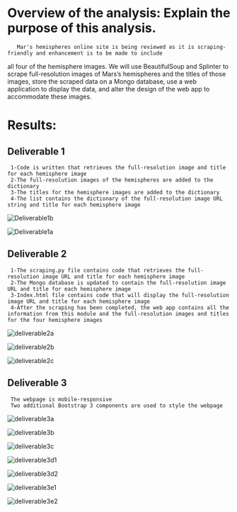 # Overview of the analysis: Explain the purpose of this analysis.
       Mar's hemispheres online site is being reviewed as it is scraping-friendly and enhancement is to be made to include 
all four of the hemisphere images. We will use BeautifulSoup and Splinter to scrape full-resolution images of Mars’s hemispheres and the titles of those images, store the scraped data on a Mongo database, use a web application to display the data, and alter the design of the web app to accommodate these images.

# Results: 

  ## Deliverable 1
     1-Code is written that retrieves the full-resolution image and title for each hemisphere image 
     2-The full-resolution images of the hemispheres are added to the dictionary
     3-The titles for the hemisphere images are added to the dictionary
     4-The list contains the dictionary of the full-resolution image URL string and title for each hemisphere image

 ![Deliverable1b](Images/Deliverable1b.PNG)   
 
 ![Deliverable1a](Images/Deliverable1a.PNG)
 
     
  ## Deliverable 2
     1-The scraping.py file contains code that retrieves the full-resolution image URL and title for each hemisphere image
     2-The Mongo database is updated to contain the full-resolution image URL and title for each hemisphere image  
     3-Index.html file contains code that will display the full-resolution image URL and title for each hemisphere image  
     4-After the scraping has been completed, the web app contains all the information from this module and the full-resolution images and titles for the four hemisphere images
     

 ![deliverable2a](Images/deliverable2a.PNG)   
 
 ![deliverable2b](Images/deliverable2b.PNG)
 
 ![deliverable2c](Images/deliverable2c.PNG)
 
  ## Deliverable 3

     The webpage is mobile-responsive
     Two additional Bootstrap 3 components are used to style the webpage

 ![deliverable3a](Images/deliverable3a.PNG)
   
 ![deliverable3b](Images/deliverable3b.PNG)
 
 ![deliverable3c](Images/deliverable3c.PNG)
 
 ![deliverable3d1](Images/deliverable3d1.PNG)
 
 ![deliverable3d2](Images/deliverable3d2.PNG)
 
 ![deliverable3e1](Images/deliverable3e1.PNG)
 
 ![deliverable3e2](Images/deliverable3e2.PNG)
 
